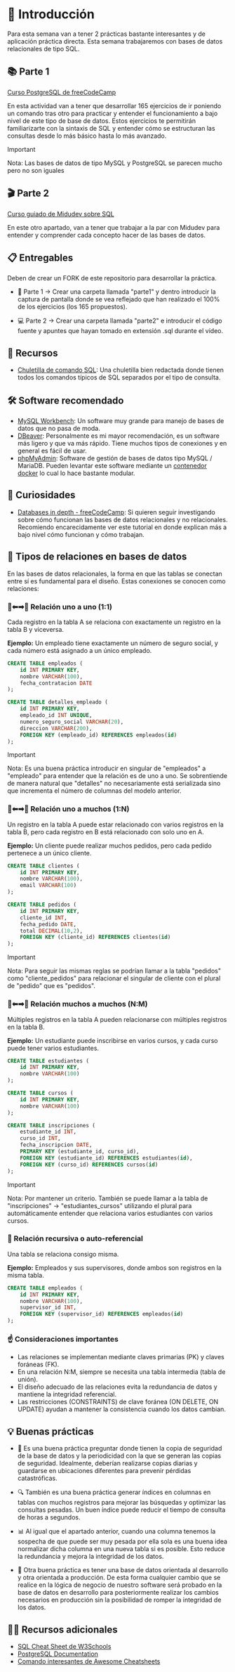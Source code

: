 # 🚀 Introducción

Para esta semana van a tener 2 prácticas bastante interesantes y de aplicación práctica directa. Esta semana trabajaremos con bases de datos relacionales de tipo SQL.

## 📚 Parte 1

[Curso PostgreSQL de freeCodeCamp](https://www.freecodecamp.org/learn/relational-database/learn-relational-databases-by-building-a-database-of-video-game-characters/build-a-database-of-video-game-characters)

En esta actividad van a tener que desarrollar 165 ejercicios de ir poniendo un comando tras otro para practicar y entender el funcionamiento a bajo nivel de este tipo de base de datos. Estos ejercicios te permitirán familiarizarte con la sintaxis de SQL y entender cómo se estructuran las consultas desde lo más básico hasta lo más avanzado.

> [!IMPORTANT]
> Nota: Las bases de datos de tipo MySQL y PostgreSQL se parecen mucho pero no son iguales

## 🎬 Parte 2

[Curso guiado de Midudev sobre SQL](https://www.youtube.com/watch?v=96s2i-H7e0w&ab_channel=midulive)

En este otro apartado, van a tener que trabajar a la par con Midudev para entender y comprender cada concepto hacer de las bases de datos.

## 📋 Entregables

Deben de crear un FORK de este repositorio para desarrollar la práctica.

- 📸 Parte 1 -> Crear una carpeta llamada "parte1" y dentro introducir la captura de pantalla donde se vea reflejado que han realizado el 100% de los ejercicios (los 165 propuestos).

- 💻 Parte 2 -> Crear una carpeta llamada "parte2" e introducir el código fuente y apuntes que hayan tomado en extensión .sql durante el vídeo.

## 🧾 Recursos

- [Chuletilla de comando SQL](./docs/SQL-cheat-sheet.pdf): Una chuletilla bien redactada donde tienen todos los comandos típicos de SQL separados por el tipo de consulta.

## 🛠️ Software recomendado

- [MySQL Workbench](https://dev.mysql.com/downloads/workbench/): Un software muy grande para manejo de bases de datos que no pasa de moda.
- [DBeaver](https://dbeaver.io/download/): Personalmente es mi mayor recomendación, es un software más ligero y que va más rápido. Tiene muchos tipos de conexiones y en general es fácil de usar.
- [phpMyAdmin](https://www.phpmyadmin.net/downloads/): Software de gestión de bases de datos tipo MySQL / MariaDB. Pueden levantar este software mediante un [contenedor docker](https://hub.docker.com/_/phpmyadmin) lo cual lo hace bastante modular.


## 🧠 Curiosidades

- [Databases in depth - freeCodeCamp](https://www.youtube.com/watch?v=pPqazMTzNOM&t=2358s&ab_channel=freeCodeCamp.org): Si quieren seguir investigando sobre cómo funcionan las bases de datos relacionales y no relacionales. Recomiendo encarecidamente ver este tutorial en donde explican más a bajo nivel cómo funcionan y cómo trabajan.

## 🔗 Tipos de relaciones en bases de datos

En las bases de datos relacionales, la forma en que las tablas se conectan entre sí es fundamental para el diseño. Estas conexiones se conocen como relaciones:

### 👤⬅➡👤 Relación uno a uno (1:1)

Cada registro en la tabla A se relaciona con exactamente un registro en la tabla B y viceversa.

**Ejemplo:** Un empleado tiene exactamente un número de seguro social, y cada número está asignado a un único empleado.

```sql
CREATE TABLE empleados (
    id INT PRIMARY KEY,
    nombre VARCHAR(100),
    fecha_contratacion DATE
);

CREATE TABLE detalles_empleado (
    id INT PRIMARY KEY,
    empleado_id INT UNIQUE,
    numero_seguro_social VARCHAR(20),
    direccion VARCHAR(200),
    FOREIGN KEY (empleado_id) REFERENCES empleados(id)
);
```
> [!IMPORTANT]
> Nota: Es una buena práctica introducir en singular de "empleados" a "empleado" para entender que la relación es de uno a uno. Se sobrentiende de manera natural que "detalles" no necesariamente está serializada sino que incrementa el número de columnas del modelo anterior.

### 👤⬅➡👥 Relación uno a muchos (1:N)

Un registro en la tabla A puede estar relacionado con varios registros en la tabla B, pero cada registro en B está relacionado con solo uno en A.

**Ejemplo:** Un cliente puede realizar muchos pedidos, pero cada pedido pertenece a un único cliente.

```sql
CREATE TABLE clientes (
    id INT PRIMARY KEY,
    nombre VARCHAR(100),
    email VARCHAR(100)
);

CREATE TABLE pedidos (
    id INT PRIMARY KEY,
    cliente_id INT,
    fecha_pedido DATE,
    total DECIMAL(10,2),
    FOREIGN KEY (cliente_id) REFERENCES clientes(id)
);
```
> [!IMPORTANT]
> Nota: Para seguir las mismas reglas se podrían llamar a la tabla "pedidos" como "cliente_pedidos" para relacionar el singular de cliente con el plural de "pedido" que es "pedidos".

### 👥⬅➡👥 Relación muchos a muchos (N:M)

Múltiples registros en la tabla A pueden relacionarse con múltiples registros en la tabla B.

**Ejemplo:** Un estudiante puede inscribirse en varios cursos, y cada curso puede tener varios estudiantes.

```sql
CREATE TABLE estudiantes (
    id INT PRIMARY KEY,
    nombre VARCHAR(100)
);

CREATE TABLE cursos (
    id INT PRIMARY KEY,
    nombre VARCHAR(100)
);

CREATE TABLE inscripciones (
    estudiante_id INT,
    curso_id INT,
    fecha_inscripcion DATE,
    PRIMARY KEY (estudiante_id, curso_id),
    FOREIGN KEY (estudiante_id) REFERENCES estudiantes(id),
    FOREIGN KEY (curso_id) REFERENCES cursos(id)
);
```
> [!IMPORTANT]
> Nota: Por mantener un criterio. También se puede llamar a la tabla de "inscripciones" -> "estudiantes_cursos" utilizando el plural para automáticamente entender que relaciona varios estudiantes con varios cursos.

### 🌲 Relación recursiva o auto-referencial

Una tabla se relaciona consigo misma.

**Ejemplo:** Empleados y sus supervisores, donde ambos son registros en la misma tabla.

```sql
CREATE TABLE empleados (
    id INT PRIMARY KEY,
    nombre VARCHAR(100),
    supervisor_id INT,
    FOREIGN KEY (supervisor_id) REFERENCES empleados(id)
);
```

### ☝️ Consideraciones importantes

- Las relaciones se implementan mediante claves primarias (PK) y claves foráneas (FK).
- En una relación N:M, siempre se necesita una tabla intermedia (tabla de unión).
- El diseño adecuado de las relaciones evita la redundancia de datos y mantiene la integridad referencial.
- Las restricciones (CONSTRAINTS) de clave foránea (ON DELETE, ON UPDATE) ayudan a mantener la consistencia cuando los datos cambian.

## 💡 Buenas prácticas

- 🔄 Es una buena práctica preguntar donde tienen la copia de seguridad de la base de datos y la periodicidad con la que se generan las copias de seguridad. Idealmente, deberían realizarse copias diarias y guardarse en ubicaciones diferentes para prevenir pérdidas catastróficas.

- 🔍 También es una buena práctica generar índices en columnas en tablas con muchos registros para mejorar las búsquedas y optimizar las consultas pesadas. Un buen índice puede reducir el tiempo de consulta de horas a segundos.

- 📊 Al igual que el apartado anterior, cuando una columna tenemos la sospecha de que puede ser muy pesada por ella sola es una buena idea normalizar dicha columna en una nueva tabla si es posible. Esto reduce la redundancia y mejora la integridad de los datos.

- 🔀 Otra buena práctica es tener una base de datos orientada al desarrollo y otra orientada a producción. De esta forma cualquier cambio que se realice en la lógica de negocio de nuestro software será probado en la base de datos en desarrollo para posteriormente realizar los cambios necesarios en producción sin la posibilidad de romper la integridad de los datos.

## 🧾🧾​ Recursos adicionales

- [SQL Cheat Sheet de W3Schools](https://www.w3schools.com/sql/sql_ref_mysql.asp)
- [PostgreSQL Documentation](https://www.postgresql.org/docs/)
- [Comando interesantes de Awesome Cheatsheets](https://github.com/LeCoupa/awesome-cheatsheets/blob/master/databases/mysql.sh)